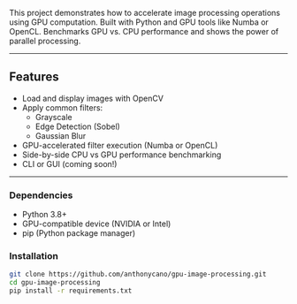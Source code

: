 This project demonstrates how to accelerate image processing operations using GPU computation. Built with Python and GPU tools like Numba or OpenCL. Benchmarks GPU vs. CPU performance and shows the power of parallel processing.

---

## Features

- Load and display images with OpenCV
- Apply common filters:
  - Grayscale
  - Edge Detection (Sobel)
  - Gaussian Blur
- GPU-accelerated filter execution (Numba or OpenCL)
- Side-by-side CPU vs GPU performance benchmarking
- CLI or GUI (coming soon!)

---

### Dependencies

- Python 3.8+
- GPU-compatible device (NVIDIA or Intel)
- pip (Python package manager)

### Installation

```bash
git clone https://github.com/anthonycano/gpu-image-processing.git
cd gpu-image-processing
pip install -r requirements.txt
